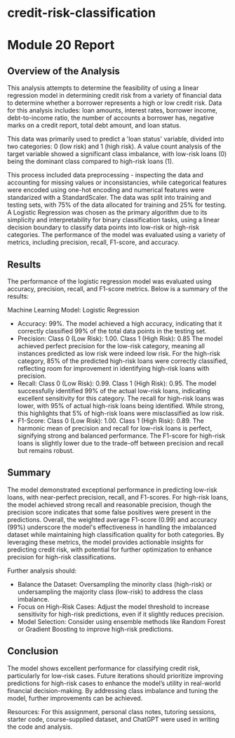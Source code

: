 # credit-risk-classification

# Module 20 Report

## Overview of the Analysis
This analysis attempts to determine the feasibility of using a linear regression model in determining credit risk from a variety of financial data to determine whether a borrower represents a high or low credit risk. Data for this analysis includes: loan amounts, interest rates, borrower income, debt-to-income ratio, the number of accounts a borrower has, negative marks on a credit report, total debt amount, and loan status.

This data was primarily used to predict a 'loan status' variable, divided into two categories: 0 (low risk) and 1 (high risk). A value count analysis of the target variable showed a significant class imbalance, with low-risk loans (0) being the dominant class compared to high-risk loans (1).

This process included data preprocessing - inspecting the data and accounting for missing values or inconsistancies, while categorical features were encoded using one-hot encoding and numerical features were standarized with a StandardScaler. The data was split into training and testing sets, with 75% of the data allocated for training and 25% for testing. A Logistic Regression was chosen as the primary algorithm due to its simplicity and interpretability for binary classification tasks, using a linear decision boundary to classify data points into low-risk or high-risk categories. The performance of the model was evaluated using a variety of metrics, including precision, recall, F1-score, and accuracy.

## Results
The performance of the logistic regression model was evaluated using accuracy, precision, recall, and F1-score metrics. Below is a summary of the results:

Machine Learning Model: Logistic Regression
* Accuracy: 99%. The model achieved a high accuracy, indicating that it correctly classified 99% of the total data points in the testing set.
* Precision: Class 0 (Low Risk): 1.00. Class 1 (High Risk): 0.85 The model achieved perfect precision for the low-risk category, meaning all instances predicted as low risk were indeed low risk. For the high-risk category, 85% of the predicted high-risk loans were correctly classified, reflecting room for improvement in identifying high-risk loans with precision.
* Recall: Class 0 (Low Risk): 0.99. Class 1 (High Risk): 0.95. The model successfully identified 99% of the actual low-risk loans, indicating excellent sensitivity for this category. The recall for high-risk loans was lower, with 95% of actual high-risk loans being identified. While strong, this highlights that 5% of high-risk loans were misclassified as low risk.
* F1-Score: Class 0 (Low Risk): 1.00. Class 1 (High Risk): 0.89. The harmonic mean of precision and recall for low-risk loans is perfect, signifying strong and balanced performance. The F1-score for high-risk loans is slightly lower due to the trade-off between precision and recall but remains robust.

## Summary
The model demonstrated exceptional performance in predicting low-risk loans, with near-perfect precision, recall, and F1-scores. For high-risk loans, the model achieved strong recall and reasonable precision, though the precision score indicates that some false positives were present in the predictions. Overall, the weighted average F1-score (0.99) and accuracy (99%) underscore the model's effectiveness in handling the imbalanced dataset while maintaining high classification quality for both categories. By leveraging these metrics, the model provides actionable insights for predicting credit risk, with potential for further optimization to enhance precision for high-risk classifications.

Further analysis should:
* Balance the Dataset: Oversampling the minority class (high-risk) or undersampling the majority class (low-risk) to address the class imbalance.
* Focus on High-Risk Cases: Adjust the model threshold to increase sensitivity for high-risk predictions, even if it slightly reduces precision.
* Model Selection: Consider using ensemble methods like Random Forest or Gradient Boosting to improve high-risk predictions.

## Conclusion
The model shows excellent performance for classifying credit risk, particularly for low-risk cases. Future iterations should prioritize improving predictions for high-risk cases to enhance the model’s utility in real-world financial decision-making. By addressing class imbalance and tuning the model, further improvements can be achieved.


Resources: For this assignment, personal class notes, tutoring sessions, starter code, course-supplied dataset, and ChatGPT were used in writing the code and analysis.